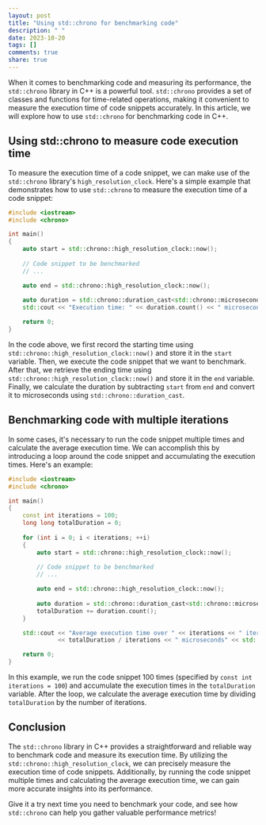 ```yaml
---
layout: post
title: "Using std::chrono for benchmarking code"
description: " "
date: 2023-10-20
tags: []
comments: true
share: true
---
```


When it comes to benchmarking code and measuring its performance, the `std::chrono` library in C++ is a powerful tool. `std::chrono` provides a set of classes and functions for time-related operations, making it convenient to measure the execution time of code snippets accurately. In this article, we will explore how to use `std::chrono` for benchmarking code in C++.

## Using std::chrono to measure code execution time

To measure the execution time of a code snippet, we can make use of the `std::chrono` library's `high_resolution_clock`. Here's a simple example that demonstrates how to use `std::chrono` to measure the execution time of a code snippet:

```cpp
#include <iostream>
#include <chrono>

int main()
{
    auto start = std::chrono::high_resolution_clock::now();
    
    // Code snippet to be benchmarked
    // ...

    auto end = std::chrono::high_resolution_clock::now();
    
    auto duration = std::chrono::duration_cast<std::chrono::microseconds>(end - start);
    std::cout << "Execution time: " << duration.count() << " microseconds" << std::endl;

    return 0;
}
```

In the code above, we first record the starting time using `std::chrono::high_resolution_clock::now()` and store it in the `start` variable. Then, we execute the code snippet that we want to benchmark. After that, we retrieve the ending time using `std::chrono::high_resolution_clock::now()` and store it in the `end` variable. Finally, we calculate the duration by subtracting `start` from `end` and convert it to microseconds using `std::chrono::duration_cast`.

## Benchmarking code with multiple iterations

In some cases, it's necessary to run the code snippet multiple times and calculate the average execution time. We can accomplish this by introducing a loop around the code snippet and accumulating the execution times. Here's an example:

```cpp
#include <iostream>
#include <chrono>

int main()
{
    const int iterations = 100;
    long long totalDuration = 0;
    
    for (int i = 0; i < iterations; ++i)
    {
        auto start = std::chrono::high_resolution_clock::now();
        
        // Code snippet to be benchmarked
        // ...

        auto end = std::chrono::high_resolution_clock::now();
        
        auto duration = std::chrono::duration_cast<std::chrono::microseconds>(end - start);
        totalDuration += duration.count();
    }

    std::cout << "Average execution time over " << iterations << " iterations: "
              << totalDuration / iterations << " microseconds" << std::endl;

    return 0;
}
```

In this example, we run the code snippet 100 times (specified by `const int iterations = 100`) and accumulate the execution times in the `totalDuration` variable. After the loop, we calculate the average execution time by dividing `totalDuration` by the number of iterations.

## Conclusion

The `std::chrono` library in C++ provides a straightforward and reliable way to benchmark code and measure its execution time. By utilizing the `std::chrono::high_resolution_clock`, we can precisely measure the execution time of code snippets. Additionally, by running the code snippet multiple times and calculating the average execution time, we can gain more accurate insights into its performance.

Give it a try next time you need to benchmark your code, and see how `std::chrono` can help you gather valuable performance metrics!

<!--tags: C++, std::chrono, benchmark, performance-->